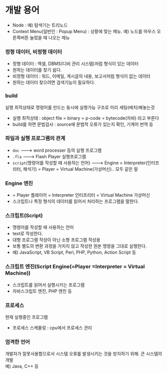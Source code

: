 # 개발 용어 

- Node : 예) 탐색기는 트리노드 
- Context Menu(일반인 : Popup Menu) : 상황에 맞는 메뉴. 예) 노드를 마우스 오른쪽버튼 눌렀을 때 나오는 메뉴 

### 정형 데이터, 비정형 데이터 
- 정형 데이터 : 엑셀, DBMS(디비 관리 시스템)처럼 형식이 있는 데이터
 - 원하는 데이터를 찾기 쉽다. 
- 비정형 데이터 : 워드, 이메일, 게시글의 내용, 보고서처럼 형식이 없는 데이터 
 - 원하는 데이터 찾으려면 검색기능이 필요하다.

### build
실행 최적상태로 명령어를 만드는 동시에 실행가능 구조로 미리 세팅(배치)해놓는것
- 실행 최적상태 : object file =  binary = p-code = bytecode(자바) 라고 부른다
- build를 하면 문법검사 : source에 문법적 오류가 있는지 확인, 기계어 번역 등

### 파일과 실행 프로그램의 관계 
- `doc`  ---> word processer 등의 실행 프로그램 
- `.fla`  ---> Flash Player 실행프로그램 
- `script`(명령어를 작성할 때 사용하는 언어) ---> Engine = Interpreter(인터프리터, 해석기) = Player = Virtual Machine(가상머신).. 모두 같은 말 

### Engine 엔진 
- = Player 플레이어 = Interpreter 인터프리터 = Virtual Machine 가상머신
- 스크립트나 특정 형식의 데이터를 읽어서 처리하는 프로그램을 말한다. 

### 스크립트(Script)
- 명령어를 작성할 때 사용하는 언어
- text로 작성한다. 
- 대형 프로그램 작성이 아닌 소형 프로그램 작성용 
- 보통 별도의 변환 과정을 거치지 않고 작성한 원본 명령을 그대로 실행한다. 
- 예) JavaScript, VB Script, Perl, PHP, Python, Action Script 등 

### 스크립트 엔진(Script Engine(=Player =Interpreter = Virtual Machine))
- 스크립트를 읽어서 실행시키는 프로그램 
- 자바스크립트 엔진, PHP 엔진 등 

### 프로세스 
현재 실행중인 프로그램 <br>
- 프로세스 스케줄링 : cpu에서 프로세스 관리 

### 엄격한 언어 
개발자가 잘못사용함으로서 시스템 오류를 발생시키는 것을 방지하기 위해. 큰 시스템의 개발 <br>
예) Java, C++ 등
